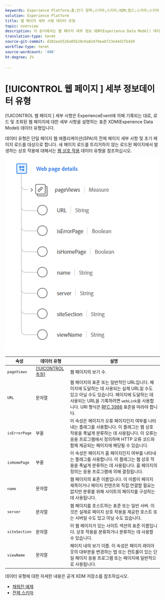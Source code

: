 ```yaml
---
keywords: Experience Platform;홈;인기 항목;스키마;스키마;XDM;필드;스키마;스키마;웹 페이지 정보;데이터 유형;데이터 유형;웹 페이지
solution: Experience Platform
title: 웹 페이지 세부 사항 데이터 유형
topic: overview
description: 이 문서에서는 웹 페이지 세부 정보 XDM(Experience Data Model) 데이터 유형에 대한 개요를 제공합니다.
translation-type: tm+mt
source-git-commit: d282ea5526a05b28c6a82470eabf23e44d1fb420
workflow-type: tm+mt
source-wordcount: '408'
ht-degree: 2%

---
```



# [!UICONTROL 웹 페이지 ] 세부 정보데이터 유형

[!UICONTROL 웹 페이지 ] 세부 사항은 ExperienceEvent에 의해 기록되는 대로, 로드 및 조회된 웹 페이지에 대한 세부 사항을 설명하는 표준 XDM(Experience Data Model) 데이터 유형입니다.

데이터 유형은 단일 페이지 웹 애플리케이션(SPA)의 전체 페이지 세부 사항 및 초기 페이지 로드를 대상으로 합니다. 새 페이지 로드를 트리거하지 않는 로드된 페이지에서 발생하는 상호 작용에 대해서는 [웹 상호 작용](./web-interactions.md) 데이터 유형을 참조하십시오.

<img src="../images/data-types/web-page-details.PNG" width="500" /><br />

| 속성 | 데이터 유형 | 설명 |
| --- | --- | --- |
| `pageViews` | [[!UICONTROL 측정]](./measure.md) | 웹 페이지의 보기 수. |
| `URL` | 문자열 | 웹 페이지의 표준 또는 일반적인 URL입니다. 페이지에 도달하는 데 사용되는 실제 URL일 수도 있고 아닐 수도 있습니다. 페이지에 도달하는 데 사용되는 URL을 기록하려면 `webLink`을 사용합니다. URI 형식은 [RFC 3986](https://tools.ietf.org/html/rfc3986) 표준을 따라야 합니다. |
| `isErrorPage` | 부울 | 이 속성은 페이지가 오류 페이지인지 여부를 나타내는 플래그를 사용합니다. 이 플래그는 웹 상호 작용을 폭넓게 분류하는 데 사용됩니다. 이 오류는 응용 프로그램에서 정의하며 HTTP 오류 코드와 함께 제공되는 페이지에 해당될 수 있습니다. |
| `isHomePage` | 부울 | 이 속성은 페이지가 홈 페이지인지 여부를 나타내는 플래그를 사용합니다. 이 플래그는 웹 상호 작용을 폭넓게 분류하는 데 사용됩니다. 홈 페이지의 정의는 응용 프로그램에 의해 결정됩니다. |
| `name` | 문자열 | 웹 페이지의 표준 이름입니다. 이 이름이 페이지 제목이거나 페이지 컨텐츠와 직접 연결할 필요는 없지만 분류를 위해 사이트의 페이지를 구성하는 데 사용됩니다. |
| `server` | 문자열 | 웹 페이지를 호스트하는 표준 또는 일반 서버. 이것은 실제로 페이지 상호 작용을 제공한 호스트 또는 서버일 수도 있고 아닐 수도 있습니다. |
| `siteSection` | 문자열 | 이 웹 페이지가 있는 사이트 섹션의 표준 이름입니다. 상호 작용을 분류하거나 분류하는 데 사용할 수 있습니다. |
| `viewName` | 문자열 | 페이지 내의 보기 이름. 이 속성은 페이지 레이아웃의 대부분을 변경하는 탭 또는 컨트롤이 있는 단일 페이지 응용 프로그램 또는 페이지에 일반적으로 사용됩니다. |

데이터 유형에 대한 자세한 내용은 공개 XDM 저장소를 참조하십시오.

* [채워진 예제](https://github.com/adobe/xdm/blob/master/components/datatypes/web/webpagedetails.example.2.json)
* [전체 스키마](https://github.com/adobe/xdm/blob/master/components/datatypes/web/webpagedetails.schema.json)